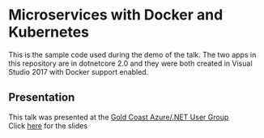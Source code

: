 # Microservices with Docker and Kubernetes
This is the sample code used during the demo of the talk. The two apps in this repository are in dotnetcore 2.0 and they were both created in Visual Studio 2017 with Docker support enabled.


## Presentation
This talk was presented at the [Gold Coast Azure/.NET User Group](https://www.meetup.com/Gold-Coast-Azure-NET-User-Group/events/244071261/)  
Click [here](https://1drv.ms/p/s!Auyj8a8D7jzShshBzxtguNdKbjhrbA) for the slides

